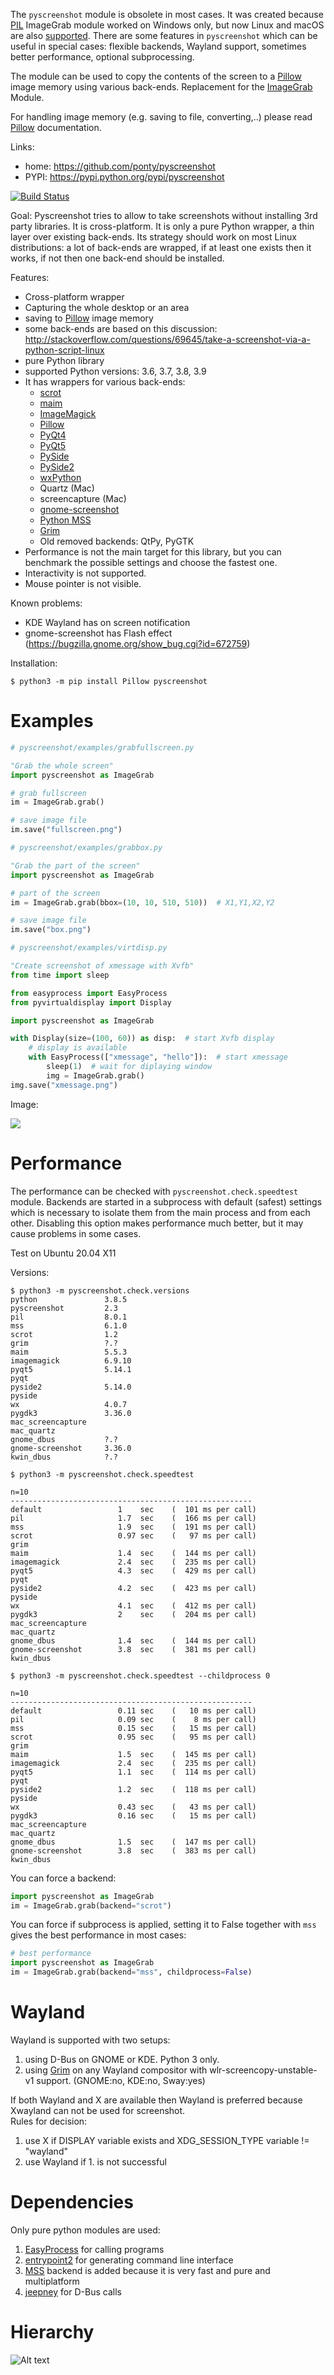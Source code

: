 The ``pyscreenshot`` module is obsolete in most cases.
It was created because [PIL][5] ImageGrab module worked on Windows only,
but now Linux and macOS are also [supported][15].
There are some features in ``pyscreenshot`` which can be useful in special cases:
flexible backends, Wayland support, sometimes better performance, optional subprocessing.

The module can be used to copy the contents of the screen to a [Pillow][6] image memory 
using various back-ends. Replacement for the [ImageGrab][15] Module.

For handling image memory (e.g. saving to file, converting,..) please read [Pillow][6]  documentation.

Links:
 * home: https://github.com/ponty/pyscreenshot
 * PYPI: https://pypi.python.org/pypi/pyscreenshot

[![Build Status](https://travis-ci.org/ponty/pyscreenshot.svg?branch=master)](https://travis-ci.org/ponty/pyscreenshot)

Goal:
  Pyscreenshot tries to allow to take screenshots without installing 3rd party libraries.
  It is cross-platform.
  It is only a pure Python wrapper, a thin layer over existing back-ends.
  Its strategy should work on most Linux distributions:
  a lot of back-ends are wrapped, if at least one exists then it works,
  if not then one back-end should be installed.

Features:
 * Cross-platform wrapper
 * Capturing the whole desktop or an area
 * saving to [Pillow][6] image memory
 * some back-ends are based on this discussion: http://stackoverflow.com/questions/69645/take-a-screenshot-via-a-python-script-linux
 * pure Python library
 * supported Python versions: 3.6, 3.7, 3.8, 3.9
 * It has wrappers for various back-ends:
     * [scrot][1]
     * [maim][2]
     * [ImageMagick][3]
     * [Pillow][6]
     * [PyQt4][7]
     * [PyQt5][8]
     * [PySide][9]
     * [PySide2][10]
     * [wxPython][12]
     * Quartz (Mac)
     * screencapture (Mac)
     * [gnome-screenshot][13]
     * [Python MSS][14]
     * [Grim][19]
     * Old removed backends: QtPy, PyGTK
 * Performance is not the main target for this library, but you can benchmark the possible settings and choose the fastest one.
 * Interactivity is not supported.
 * Mouse pointer is not visible.

Known problems:
 * KDE Wayland has on screen notification
 * gnome-screenshot has Flash effect (https://bugzilla.gnome.org/show_bug.cgi?id=672759)

Installation:

```console  
$ python3 -m pip install Pillow pyscreenshot
```


Examples
========

```py
# pyscreenshot/examples/grabfullscreen.py

"Grab the whole screen"
import pyscreenshot as ImageGrab

# grab fullscreen
im = ImageGrab.grab()

# save image file
im.save("fullscreen.png")

```

```py
# pyscreenshot/examples/grabbox.py

"Grab the part of the screen"
import pyscreenshot as ImageGrab

# part of the screen
im = ImageGrab.grab(bbox=(10, 10, 510, 510))  # X1,Y1,X2,Y2

# save image file
im.save("box.png")

```


```py
# pyscreenshot/examples/virtdisp.py

"Create screenshot of xmessage with Xvfb"
from time import sleep

from easyprocess import EasyProcess
from pyvirtualdisplay import Display

import pyscreenshot as ImageGrab

with Display(size=(100, 60)) as disp:  # start Xvfb display
    # display is available
    with EasyProcess(["xmessage", "hello"]):  # start xmessage
        sleep(1)  # wait for diplaying window
        img = ImageGrab.grab()
img.save("xmessage.png")

```

Image:

![](/doc/gen/xmessage.png)




Performance
===========

The performance can be checked with `pyscreenshot.check.speedtest` module.
Backends are started in a subprocess with default (safest) settings 
which is necessary to isolate them from the main process and from each other. 
Disabling this option makes performance much better, but it may cause problems in some cases.

Test on Ubuntu 20.04 X11

Versions:
<!-- embedme doc/gen/python3_-m_pyscreenshot.check.versions.txt -->

```console
$ python3 -m pyscreenshot.check.versions
python               3.8.5
pyscreenshot         2.3
pil                  8.0.1
mss                  6.1.0
scrot                1.2
grim                 ?.?
maim                 5.5.3
imagemagick          6.9.10
pyqt5                5.14.1
pyqt                 
pyside2              5.14.0
pyside               
wx                   4.0.7
pygdk3               3.36.0
mac_screencapture    
mac_quartz           
gnome_dbus           ?.?
gnome-screenshot     3.36.0
kwin_dbus            ?.?
```

<!-- embedme doc/gen/python3_-m_pyscreenshot.check.speedtest.txt -->
```console
$ python3 -m pyscreenshot.check.speedtest

n=10
------------------------------------------------------
default             	1    sec	(  101 ms per call)
pil                 	1.7  sec	(  166 ms per call)
mss                 	1.9  sec	(  191 ms per call)
scrot               	0.97 sec	(   97 ms per call)
grim                	
maim                	1.4  sec	(  144 ms per call)
imagemagick         	2.4  sec	(  235 ms per call)
pyqt5               	4.3  sec	(  429 ms per call)
pyqt                	
pyside2             	4.2  sec	(  423 ms per call)
pyside              	
wx                  	4.1  sec	(  412 ms per call)
pygdk3              	2    sec	(  204 ms per call)
mac_screencapture   	
mac_quartz          	
gnome_dbus          	1.4  sec	(  144 ms per call)
gnome-screenshot    	3.8  sec	(  381 ms per call)
kwin_dbus           	
```
<!-- embedme doc/gen/python3_-m_pyscreenshot.check.speedtest_--childprocess_0.txt -->
```console
$ python3 -m pyscreenshot.check.speedtest --childprocess 0

n=10
------------------------------------------------------
default             	0.11 sec	(   10 ms per call)
pil                 	0.09 sec	(    8 ms per call)
mss                 	0.15 sec	(   15 ms per call)
scrot               	0.95 sec	(   95 ms per call)
grim                	
maim                	1.5  sec	(  145 ms per call)
imagemagick         	2.4  sec	(  235 ms per call)
pyqt5               	1.1  sec	(  114 ms per call)
pyqt                	
pyside2             	1.2  sec	(  118 ms per call)
pyside              	
wx                  	0.43 sec	(   43 ms per call)
pygdk3              	0.16 sec	(   15 ms per call)
mac_screencapture   	
mac_quartz          	
gnome_dbus          	1.5  sec	(  147 ms per call)
gnome-screenshot    	3.8  sec	(  383 ms per call)
kwin_dbus           	
```


You can force a backend:
```python
import pyscreenshot as ImageGrab
im = ImageGrab.grab(backend="scrot")
```

You can force if subprocess is applied, setting it to False together with `mss` gives the best performance in most cases:
```python
# best performance
import pyscreenshot as ImageGrab
im = ImageGrab.grab(backend="mss", childprocess=False)
```

Wayland
=======

Wayland is supported with two setups:
1. using D-Bus on GNOME or KDE. Python 3 only.
2. using [Grim][19] on any Wayland compositor with wlr-screencopy-unstable-v1 support. (GNOME:no, KDE:no, Sway:yes)

If both Wayland and X are available then Wayland is preferred
because Xwayland can not be used for screenshot.  
Rules for decision:
 1. use X if DISPLAY variable exists and XDG_SESSION_TYPE variable != "wayland"
 2. use Wayland if 1. is not successful

Dependencies
============

Only pure python modules are used:
1. [EasyProcess][17] for calling programs
2. [entrypoint2][18] for generating command line interface
3. [MSS][14] backend is added because it is very fast and pure and multiplatform
4. [jeepney][16] for D-Bus calls

Hierarchy
=========

![Alt text](https://g.gravizo.com/source/svg?https%3A%2F%2Fraw.githubusercontent.com/ponty/pyscreenshot/master/doc/hierarchy.dot)

[1]: https://en.wikipedia.org/wiki/Scrot
[2]: https://github.com/naelstrof/maim
[3]: https://www.imagemagick.org/
[5]: https://en.wikipedia.org/wiki/Python_Imaging_Library
[6]: https://pypi.org/project/Pillow/
[7]: https://pypi.org/project/PyQt4/
[8]: https://pypi.org/project/PyQt5/
[9]: https://pypi.org/project/PySide/
[10]: https://pypi.org/project/PySide2/
[12]: https://www.wxpython.org/
[13]: https://git.gnome.org/browse/gnome-screenshot/
[14]: https://github.com/BoboTiG/python-mss
[15]: https://pillow.readthedocs.org/en/latest/reference/ImageGrab.html
[16]: https://pypi.org/project/jeepney/
[17]: https://github.com/ponty/EasyProcess
[18]: https://github.com/ponty/entrypoint2
[19]: https://github.com/emersion/grim
